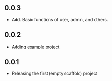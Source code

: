 ## 0.0.3

* Add. Basic functions of user, admin, and others.

## 0.0.2

* Adding example project


## 0.0.1

* Releasing the first (empty scaffold) project
